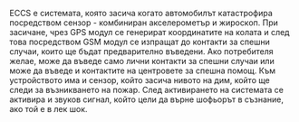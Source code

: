 ECCS е системата, която засича когато автомобилът катастрофира посредством сензор - комбиниран акселерометър и жироскоп. При засичане, чрез GPS модул  се генерират координатите на колата и след това посредством GSM модул  се изпращат до контакти за спешни случаи, които ще бъдат предварително въведени. Ако потребителя желае, може да въведе само лични контакти за спешни случаи или може да въведе и контактите на центровете за спешна помощ. Към устройството има и сензор, който засича нивото на дим, който ще следи за възникването на пожар. След активирането на системата се активира и звуков сигнал, който цели да върне шофьорът в съзнание, ако той е в лек шок.
